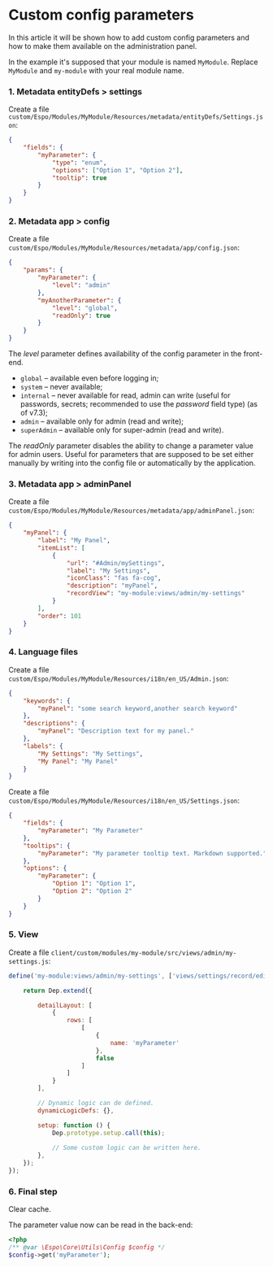 # Custom config parameters

In this article it will be shown how to add custom config parameters and how to make them available on the administration panel.

In the example it's supposed that your module is named `MyModule`. Replace `MyModule` and `my-module` with your real module name.

### 1. Metadata entityDefs > settings

Create a file `custom/Espo/Modules/MyModule/Resources/metadata/entityDefs/Settings.json`:

```json
{
    "fields": {
        "myParameter": {
            "type": "enum",
            "options": ["Option 1", "Option 2"],
            "tooltip": true
        }
    }
}
```

### 2. Metadata app > config

Create a file `custom/Espo/Modules/MyModule/Resources/metadata/app/config.json`:

```json
{
    "params": {
        "myParameter": {
            "level": "admin"
        },
        "myAnotherParameter": {
            "level": "global",
            "readOnly": true
        }
    }
}
```

The *level* parameter defines availability of the config parameter in the front-end.

* `global` – available even before logging in;
* `system` – never available;
* `internal` – never available for read, admin can write (useful for passwords, secrets; recommended to use the *password* field type) (as of v7.3);
* `admin` – available only for admin (read and write);
* `superAdmin` – available only for super-admin (read and write).

The *readOnly* parameter disables the ability to change a parameter value for admin users. Useful for parameters that are supposed to be set either manually by writing into the config file or automatically by the application.

### 3. Metadata app > adminPanel

Create a file `custom/Espo/Modules/MyModule/Resources/metadata/app/adminPanel.json`:

```json
{
    "myPanel": {
        "label": "My Panel",
        "itemList": [
            {
                "url": "#Admin/mySettings",
                "label": "My Settings",
                "iconClass": "fas fa-cog",
                "description": "myPanel",
                "recordView": "my-module:views/admin/my-settings"
            }
        ],
        "order": 101
    }
}
```

### 4. Language files

Create a file `custom/Espo/Modules/MyModule/Resources/i18n/en_US/Admin.json`:

```json
{
    "keywords": {
        "myPanel": "some search keyword,another search keyword"
    },
    "descriptions": {
        "myPanel": "Description text for my panel."
    },
    "labels": {
        "My Settings": "My Settings",
        "My Panel": "My Panel"
    }
}
```


Create a file `custom/Espo/Modules/MyModule/Resources/i18n/en_US/Settings.json`:

```json
{
    "fields": {
        "myParameter": "My Parameter"
    },
    "tooltips": {
        "myParameter": "My parameter tooltip text. Markdown supported."
    },
    "options": {
        "myParameter": {
            "Option 1": "Option 1",
            "Option 2": "Option 2"
        }
    }
}
```

### 5. View

Create a file `client/custom/modules/my-module/src/views/admin/my-settings.js`:

```js
define('my-module:views/admin/my-settings', ['views/settings/record/edit'], function (Dep) {

    return Dep.extend({

        detailLayout: [
            {
                rows: [
                    [
                        {
                            name: 'myParameter'
                        },
                        false
                    ]
                ]
            }
        ],

        // Dynamic logic can de defined.
        dynamicLogicDefs: {},

        setup: function () {
            Dep.prototype.setup.call(this);
            
            // Some custom logic can be written here.
        },
    });
});
```

### 6. Final step

Clear cache.

The parameter value now can be read in the back-end:

```php
<?php
/** @var \Espo\Core\Utils\Config $config */
$config->get('myParameter');
```

